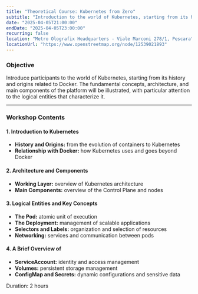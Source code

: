 ```yaml
---
title: "Theoretical Course: Kubernetes from Zero"
subtitle: "Introduction to the world of Kubernetes, starting from its history and origins related to Docker. With Matteo Antonio Augelli"
date: "2025-04-05T21:00:00"
endDate: "2025-04-05T23:00:00"
recurring: false
location: "Metro Olografix Headquarters - Viale Marconi 278/1, Pescara"
locationUrl: "https://www.openstreetmap.org/node/12539021893"
---
```


### **Objective**  
Introduce participants to the world of Kubernetes, starting from its history and origins related to Docker. The fundamental concepts, architecture, and main components of the platform will be illustrated, with particular attention to the logical entities that characterize it.  

---

### **Workshop Contents**  

#### **1. Introduction to Kubernetes**  

- **History and Origins:** from the evolution of containers to Kubernetes  
- **Relationship with Docker:** how Kubernetes uses and goes beyond Docker  

#### **2. Architecture and Components**  

- **Working Layer:** overview of Kubernetes architecture  
- **Main Components:** overview of the Control Plane and nodes  

#### **3. Logical Entities and Key Concepts**  

- **The Pod:** atomic unit of execution  
- **The Deployment:** management of scalable applications  
- **Selectors and Labels:** organization and selection of resources  
- **Networking:** services and communication between pods  

#### **4. A Brief Overview of**  

- **ServiceAccount:** identity and access management  
- **Volumes:** persistent storage management  
- **ConfigMap and Secrets:** dynamic configurations and sensitive data  

Duration: 2 hours